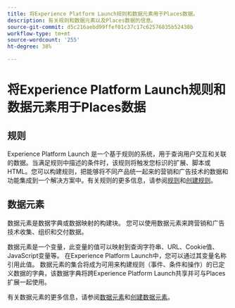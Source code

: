 ```yaml
---
title: 将Experience Platform Launch规则和数据元素用于Places数据。
description: 有关规则和数据元素以及Places数据的信息。
source-git-commit: d5c216aebd99ffef01c37c17c62576835b52438b
workflow-type: tm+mt
source-wordcount: '255'
ht-degree: 38%

---
```



# 将Experience Platform Launch规则和数据元素用于Places数据

## 规则

Experience Platform Launch 是一个基于规则的系统，用于查询用户交互和关联的数据。当满足规则中描述的条件时，该规则将触发您标识的扩展、脚本或 HTML。您可以构建规则，把能够将不同产品统一起来的营销和广告技术的数据和功能集成到一个解决方案中。有关规则的更多信息，请参阅[规则](https://experienceleague.adobe.com/docs/experience-platform/tags/ui/rules.html)和[创建规则](https://experienceleague.adobe.com/docs/experience-platform/tags/ui/rules.html#create-a-rule)。

## 数据元素

数据元素是数据字典或数据映射的构建块。 您可以使用数据元素来跨营销和广告技术收集、组织和交付数据。

数据元素是一个变量，此变量的值可以映射到查询字符串、URL、Cookie值、JavaScript变量等。 在Experience Platform Launch中，您可以通过其变量名称引用此值。 数据元素的集合将成为可用来构建规则（事件、条件和操作）的已定义数据的字典，该数据字典将跨Experience Platform Launch共享并可与Places扩展一起使用。

有关数据元素的更多信息，请参阅[数据元素](https://experienceleague.adobe.com/docs/experience-platform/tags/ui/data-elements.html?lang=zh-Hans)和[创建数据元素](https://experienceleague.adobe.com/docs/experience-platform/tags/ui/data-elements.html#create-a-data-element)。

